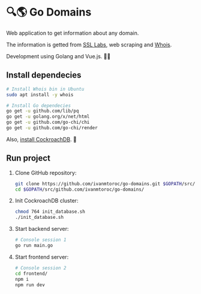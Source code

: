 # 🔍🌎 Go Domains

Web application to get information about any domain.

The information is getted from [SSL Labs](https://www.ssllabs.com/), web scraping and [Whois](http://manpages.ubuntu.com/manpages/bionic/man1/whois.1.html).

Development using Golang and Vue.js. 🐹💚

## Install dependecies

```bash
# Install Whois bin in Ubuntu
sudo apt install -y whois

# Install Go dependecies
go get -u github.com/lib/pq
go get -u golang.org/x/net/html
go get -u github.com/go-chi/chi
go get -u github.com/go-chi/render
```

Also, [install CockroachDB](https://www.cockroachlabs.com/docs/v20.1/install-cockroachdb.html). 🐞

## Run project

1. Clone GitHub repository:

    ```bash
    git clone https://github.com/ivanmtoroc/go-domains.git $GOPATH/src/github.com/ivanmtoroc/go-domains
    cd $GOPATH/src/github.com/ivanmtoroc/go-domains/
    ```

2. Init CockroachDB cluster:

    ```bash
    chmod 764 init_database.sh
    ./init_database.sh
    ```

3. Start backend server:

    ```bash
    # Console session 1
    go run main.go
    ```

4. Start frontend server:

   ```bash
   # Console session 2
   cd frontend/
   npm i
   npm run dev
   ```
